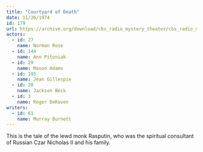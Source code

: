 ```yaml
---
title: "Courtyard of Death"
date: 11/26/1974
id: 179
url: https://archive.org/download/cbs_radio_mystery_theater/cbs_radio_mystery_theater-0151-0200.zip/cbs_radio_mystery_theater-0151-0200%2Fcbsrmt_0179_courtyard_of_death.mp3
actors:  
  - id: 27
    name: Norman Rose  
  - id: 144
    name: Ann Pitoniak  
  - id: 29
    name: Mason Adams  
  - id: 195
    name: Jean Gillespie  
  - id: 20
    name: Jackson Beck  
  - id: 3
    name: Roger DeKoven
writers:  
  - id: 61
    name: Murray Burnett
---
```

This is the tale of the lewd monk Rasputin, who was the spiritual consultant of Russian Czar Nicholas II and his family.